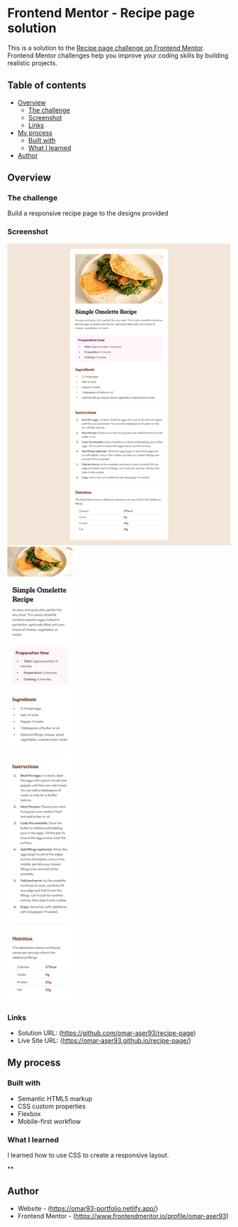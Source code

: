 # Frontend Mentor - Recipe page solution

This is a solution to the [Recipe page challenge on Frontend Mentor](https://www.frontendmentor.io/challenges/recipe-page-KiTsR8QQKm). Frontend Mentor challenges help you improve your coding skills by building realistic projects. 

## Table of contents

- [Overview](#overview)
  - [The challenge](#the-challenge)
  - [Screenshot](#screenshot)
  - [Links](#links)
- [My process](#my-process)
  - [Built with](#built-with)
  - [What I learned](#what-i-learned)
- [Author](#author)


## Overview

### The challenge

Build a responsive recipe page to the designs provided


### Screenshot

![](./assets/images/screenshot.png)
![](./assets/images/mobile-screenshot.png)


### Links

- Solution URL: (https://github.com/omar-aser93/recipe-page)
- Live Site URL: (https://omar-aser93.github.io/recipe-page/)


## My process

### Built with

- Semantic HTML5 markup
- CSS custom properties
- Flexbox
- Mobile-first workflow


### What I learned

I learned how to use CSS to create a responsive layout.

**

## Author

- Website - (https://omar93-portfolio.netlify.app/)
- Frontend Mentor - (https://www.frontendmentor.io/profile/omar-aser93)
